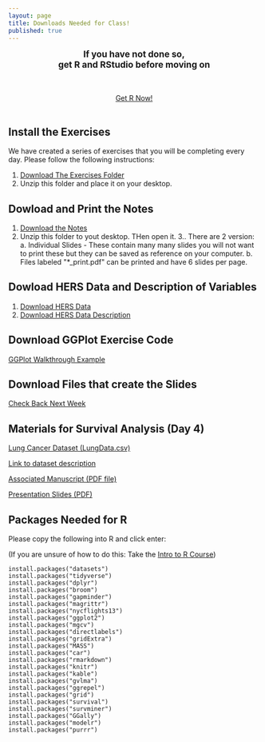 ```yaml
---
layout: page
title: Downloads Needed for Class!
published: true
---
```




<div class="main-explain-area jumbotron">

<div style="text-align: center;">

<strong  style="font-size: 125%;">
If you have not done so, 
<br>
get R and RStudio before moving on
</strong>
<br>

<br>
<br>

<a class="btn btn-intro btn-lg" href="https://nambari.github.io/getr">Get R Now!</a>
<br>
<br>


</div>


</div>




## Install the Exercises


We have created a series of exercises that you will be completing every day. Please follow the following instructions:

1. [Download The Exercises Folder](https://github.com/NAMBARI/exercises/archive/master.zip)
2. Unzip this folder and place it on your desktop. 



## Dowload and Print the Notes

1. [Download the Notes](https://github.com/NAMBARI/slides/archive/master.zip)
2. Unzip this folder to yout desktop. THen open it. 
3.. There are 2 version:
    a. Individual Slides
        - These contain many many slides you will not want to print these but they can be saved as reference on your computer. 
    b. Files labeled "*_print.pdf" can be printed and have 6 slides per page. 


## Dowload HERS Data and Description of Variables

1. [Download HERS Data](https://github.com/NAMBARI/nambari.github.io/raw/master/HERS_PHP2610.dta)
2. [Download HERS Data Description](https://github.com/NAMBARI/nambari.github.io/raw/master/DEFINITIONS%20FOR%20VARIABLES%20IN%20HERS%20STUDY.docx)



## Download GGPlot Exercise Code

[GGPlot Walkthrough Example](https://github.com/NAMBARI/nambari.github.io/raw/master/ggplot_practice.Rmd)

## Download Files that create the Slides

[Check Back Next Week]()

## Materials for Survival Analysis (Day 4)

[Lung Cancer Dataset (LungData.csv)](https://github.com/NAMBARI/nambari.github.io/raw/master/LungData.csv)

[Link to dataset description](http://www.mayo.edu/research/documents/lunghtml/doc-10027247)

[Associated Manuscript (PDF file)](https://github.com/NAMBARI/nambari.github.io/raw/master/jco.1994.12.3.601.pdf)

[Presentation Slides (PDF)](https://github.com/NAMBARI/nambari.github.io/raw/master/D43-Survival.pdf)



## Packages Needed for R

Please copy the following into R and click enter:

(If you are unsure of how to do this: Take the [Intro to R Course](https://nambari.github.io/Intro-to-R/))

```
install.packages("datasets")
install.packages("tidyverse")
install.packages("dplyr")
install.packages("broom")
install.packages("gapminder")
install.packages("magrittr")
install.packages("nycflights13")
install.packages("ggplot2")
install.packages("mgcv")
install.packages("directlabels")
install.packages("gridExtra")
install.packages("MASS")
install.packages("car")
install.packages("rmarkdown")
install.packages("knitr")
install.packages("kable")
install.packages("gvlma")
install.packages("ggrepel")
install.packages("grid")
install.packages("survival")
install.packages("survminer")
install.packages("GGally")
install.packages("modelr")
install.packages("purrr")
```
